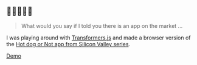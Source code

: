 ## 🌭🌭🌭🌭🌭

> What would you say if I told you there is an app on the market ...

I was playing around with [Transformers.js](https://huggingface.co/docs/transformers.js/en/index) and made a browser version of the [Hot dog or Not app from Silicon Valley series](https://www.youtube.com/watch?v=ACmydtFDTGs). 

[Demo](https://niklasnordlund.github.io/hotdog-or-not/)

